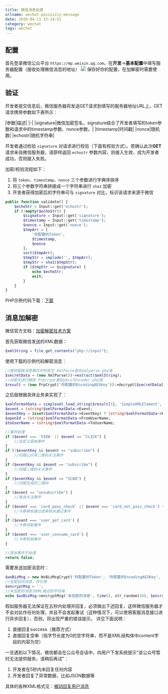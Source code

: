 ```yaml
---
title: 微信消息处理
urlname: wechat-passivity-message
date: 2018-04-11 15:14:51
category: wechat
tags: wechat
---
```


## 配置
首先登录微信公众平台 `https://mp.weixin.qq.com`，在**开发**->**基本配置**中填写服务器配置（接收处理微信消息的地址）
![](/images/wechat-config.png)
保存好你的配置，在加解密时需要使用。
<!-- more -->
## 验证
开发者提交信息后，微信服务器将发送GET请求到填写的服务器地址URL上，GET请求携带参数如下表所示：

|参数|描述|
|-|
|signature|微信加密签名，signature结合了开发者填写的token参数和请求中的timestamp参数、nonce参数。|
|timestamp|时间戳|
|nonce|随机数|
|echostr|随机字符串|

开发者通过检验 `signature` 对请求进行校验（下面有校验方式）。若确认此次**GET**请求来自微信服务器，请原样返回 `echostr` 参数内容，则接入生效，成为开发者成功，否则接入失败。

加密/校验流程如下：

1. 将 `token`、`timestamp`、`nonce` 三个参数进行字典序排序 
2. 将三个参数字符串拼接成一个字符串进行 `sha1` 加密 
3. 开发者获得加密后的字符串可与 `signature` 对比，标识该请求来源于微信

```php
public function validate() {
    $echoStr = Input::get('echostr');
    if (!empty($echoStr)) {
        $signature = Input::get('signature');
        $timestamp = Input::get('timestamp');
        $nonce = Input::get('nonce');
        $tmpArr = [
            '你配置的Token',
            $timestamp,
            $nonce
        ];
        sort($tmpArr);
        $tmpStr = implode('', $tmpArr);
        $tmpStr = sha1($tmpStr);
        if ($tmpStr == $signature) {
            echo $echoStr;
            exit;
        }
    }
}
```
PHP示例代码下载：[下载](https://wximg.gtimg.com/shake_tv/mpwiki/cryptoDemo.zip)

## 消息加解密
微信官方文档：[加密解密技术方案](https://open.weixin.qq.com/cgi-bin/showdocument?action=dir_list&t=resource/res_list&verify=1&id=open1419318482&token=&lang=zh_CN)

首先获取微信发送的XML数据：
```php
$xmlString = file_get_contents("php://input");
```
使用下载的示例代码解密消息：
```php
//提供提取消息格式中的密文 XmlParse类在xmlparse.php里
$secretData = (new XmlParse())->extract($xmlString);
//对密文进行解密 Prpcrypt类在pkcs7Encoder.php里
$result = (new PrpCrypt('你配置的EncodingAESKey'))->decrypt($secretData[1]);
```
之后就根据具体业务来实现了：
```php
$xmlFormatData = simplexml_load_string($result[1], 'SimpleXMLElement', LIBXML_NOCDATA);
$event = (string)$xmlFormatData->Event;
$eventKey = isset($xmlFormatData->EventKey) ? (string)$xmlFormatData->EventKey : '';
$openId = (string)$xmlFormatData->FromUserName;
$toUserName = (string)$xmlFormatData->ToUserName;

//事件处理
if ($event === 'VIEW' || $event == "CLICK") {
    //自定义菜单事件
}
if (!$eventKey && $event == "subscribe") {
    //扫描公众号二维码关注事件
}
if ($eventKey && $event == "subscribe") {
    //扫描二维码关注事件
}
if ($eventKey && $event == "SCAN") {
    //扫描生成的二维码
}
if ($event == "unsubscribe") {
    //取消关注事件
}
if ($event === 'card_pass_check' || $event === 'card_not_pass_check') {
    //卡券审核通过或审核未通过事件
}
if ($event === 'user_get_card') {
    //卡券领取事件
}
if ($event === 'user_consume_card') {
    //卡券核销事件
}

//其他事件不处理
return false;
```

需要发送加密消息时：
```php
$wxBizMsg = new WxBizMsgCrypt('你配置的Token', '你配置的EncodingAESKey', '你公众号的APPID');
//加密后的消息，传引用
$encryptMsg = '';
//未加密的消息为XML格式的字符串
echo $wxBizMsg->encryptMsg('未加密的消息', time(), str_random(16), $encryptMsg);
```

假如服务器无法保证在五秒内处理并回复，必须做出下述回复，这样微信服务器才不会对此作任何处理，并且不会发起重试（这种情况下，可以使用客服消息接口进行异步回复），否则，将出现严重的错误提示。
详见下面说明：

1. 直接回复success（推荐方式） 
2. 直接回复空串（指字节长度为0的空字符串，而不是XML结构体中content字段的内容为空）

一旦遇到以下情况，微信都会在公众号会话中，向用户下发系统提示“该公众号暂时无法提供服务，请稍后再试”：

1. 开发者在5秒内未回复任何内容 
2. 开发者回复了异常数据，比如JSON数据等

具体的各种XML格式见：[被动回复用户消息](https://mp.weixin.qq.com/wiki?t=resource/res_main&id=mp1421140543)